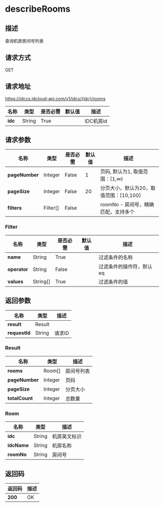 # describeRooms


## 描述
查询机房房间号列表

## 请求方式
GET

## 请求地址
https://jdccs.jdcloud-api.com/v1/idcs/{idc}/rooms

|名称|类型|是否必需|默认值|描述|
|---|---|---|---|---|
|**idc**|String|True| |IDC机房id|

## 请求参数
|名称|类型|是否必需|默认值|描述|
|---|---|---|---|---|
|**pageNumber**|Integer|False|1|页码, 默认为1, 取值范围：[1,∞)|
|**pageSize**|Integer|False|20|分页大小，默认为20，取值范围：[10,100]|
|**filters**|Filter[]|False| |roomNo - 房间号，精确匹配，支持多个<br>|

### Filter
|名称|类型|是否必需|默认值|描述|
|---|---|---|---|---|
|**name**|String|True| |过滤条件的名称|
|**operator**|String|False| |过滤条件的操作符，默认eq|
|**values**|String[]|True| |过滤条件的值|

## 返回参数
|名称|类型|描述|
|---|---|---|
|**result**|Result| |
|**requestId**|String|请求ID|

### Result
|名称|类型|描述|
|---|---|---|
|**rooms**|Room[]|房间号列表|
|**pageNumber**|Integer|页码|
|**pageSize**|Integer|分页大小|
|**totalCount**|Integer|总数量|
### Room
|名称|类型|描述|
|---|---|---|
|**idc**|String|机房英文标识|
|**idcName**|String|机房名称|
|**roomNo**|String|房间号|

## 返回码
|返回码|描述|
|---|---|
|**200**|OK|
